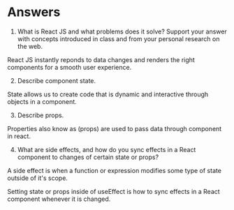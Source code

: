 # Answers

1. What is React JS and what problems does it solve? Support your answer with concepts introduced in class and from your personal research on the web.

React JS instantly reponds to data changes and renders the right components for a smooth user experience. 

2. Describe component state.

State allows us to create code that is dynamic and interactive through objects in a component.

3. Describe props.

Properties also know as (props) are used to pass data through component in react. 

4. What are side effects, and how do you sync effects in a React component to changes of certain state or props?

A side effect is when a function or expression modifies some type of state outside of it's scope. 

Setting state or props inside of useEffect is how to sync effects in a React component whenever it is changed.